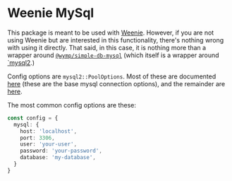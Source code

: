 Weenie MySql
========================================================================================================================

This package is meant to be used with [Weenie](https://npmjs.com/@wymp/weenie-base). However, if you are not using
Weenie but are interested in this functionality, there's nothing wrong with using it directly. That said, in this case,
it is nothing more than a wrapper around [`@wymp/simple-db-mysql`](https://npmjs.com/package/@wymp/simple-db-mysql)
(which itself is a wrapper around [`mysql2](https://npmjs.com/package/mysql2).)

Config options are `mysql2::PoolOptions`. Most of these are documented
[here](https://github.com/mysqljs/mysql#connection-options) (these are the base mysql connection options), and the
remainder are [here](https://github.com/sidorares/node-mysql2/blob/73df13cbd5dcc109504e630d93006a23adc65c02/typings/mysql/lib/Pool.d.ts#L12).

The most common config options are these:

```ts
const config = {
  mysql: {
    host: 'localhost',
    port: 3306,
    user: 'your-user',
    password: 'your-password',
    database: 'my-database',
  }
}
```
